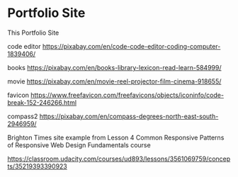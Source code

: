 # Portfolio Site

This Portfolio Site 

code editor
https://pixabay.com/en/code-code-editor-coding-computer-1839406/

books
https://pixabay.com/en/books-library-lexicon-read-learn-584999/

movie
https://pixabay.com/en/movie-reel-projector-film-cinema-918655/

favicon
https://www.freefavicon.com/freefavicons/objects/iconinfo/code-break-152-246266.html

compass2
https://pixabay.com/en/compass-degrees-north-east-south-2946959/


Brighton Times site example from Lesson 4 Common Responsive Patterns of Responsive Web Design Fundamentals course

https://classroom.udacity.com/courses/ud893/lessons/3561069759/concepts/35219393390923